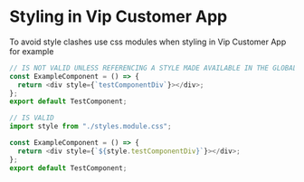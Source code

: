 # Styling in Vip Customer App

To avoid style clashes use css modules when styling in Vip Customer App
for example

```ts
// IS NOT VALID UNLESS REFERENCING A STYLE MADE AVAILABLE IN THE GLOBAL STYLESHEET
const ExampleComponent = () => {
  return <div style={`testComponentDiv`}></div>;
};
export default TestComponent;
```

```ts
// IS VALID
import style from "./styles.module.css";

const ExampleComponent = () => {
  return <div style={`${style.testComponentDiv}`}></div>;
};
export default TestComponent;
```

